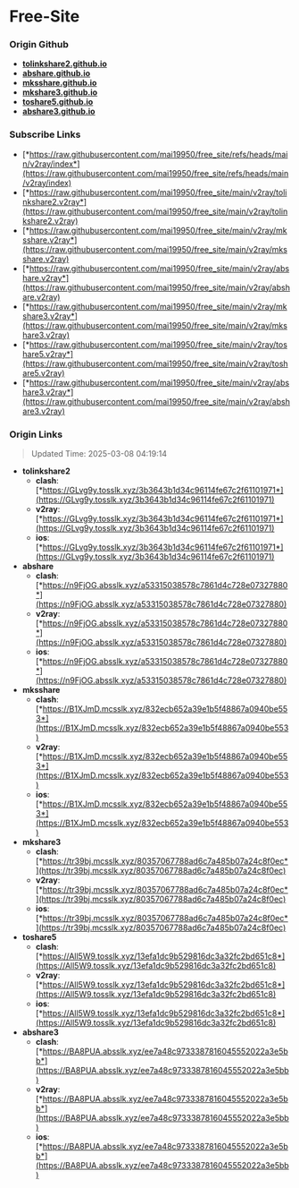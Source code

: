 # Free-Site

### Origin Github

- [**tolinkshare2.github.io**](https://github.com/tolinkshare2/tolinkshare2.github.io)
- [**abshare.github.io**](https://github.com/abshare/abshare.github.io)
- [**mksshare.github.io**](https://github.com/mksshare/mksshare.github.io)
- [**mkshare3.github.io**](https://github.com/mkshare3/mkshare3.github.io)
- [**toshare5.github.io**](https://github.com/toshare5/toshare5.github.io)
- [**abshare3.github.io**](https://github.com/abshare3/abshare3.github.io)

### Subscribe Links

- [*https://raw.githubusercontent.com/mai19950/free_site/refs/heads/main/v2ray/index*](https://raw.githubusercontent.com/mai19950/free_site/refs/heads/main/v2ray/index)
- [*https://raw.githubusercontent.com/mai19950/free_site/main/v2ray/tolinkshare2.v2ray*](https://raw.githubusercontent.com/mai19950/free_site/main/v2ray/tolinkshare2.v2ray)
- [*https://raw.githubusercontent.com/mai19950/free_site/main/v2ray/mksshare.v2ray*](https://raw.githubusercontent.com/mai19950/free_site/main/v2ray/mksshare.v2ray)
- [*https://raw.githubusercontent.com/mai19950/free_site/main/v2ray/abshare.v2ray*](https://raw.githubusercontent.com/mai19950/free_site/main/v2ray/abshare.v2ray)
- [*https://raw.githubusercontent.com/mai19950/free_site/main/v2ray/mkshare3.v2ray*](https://raw.githubusercontent.com/mai19950/free_site/main/v2ray/mkshare3.v2ray)
- [*https://raw.githubusercontent.com/mai19950/free_site/main/v2ray/toshare5.v2ray*](https://raw.githubusercontent.com/mai19950/free_site/main/v2ray/toshare5.v2ray)
- [*https://raw.githubusercontent.com/mai19950/free_site/main/v2ray/abshare3.v2ray*](https://raw.githubusercontent.com/mai19950/free_site/main/v2ray/abshare3.v2ray)

### Origin Links

> Updated Time: 2025-03-08 04:19:14

- **tolinkshare2**
  - **clash**: [*https://GLvg9y.tosslk.xyz/3b3643b1d34c96114fe67c2f61101971*](https://GLvg9y.tosslk.xyz/3b3643b1d34c96114fe67c2f61101971)
  - **v2ray**: [*https://GLvg9y.tosslk.xyz/3b3643b1d34c96114fe67c2f61101971*](https://GLvg9y.tosslk.xyz/3b3643b1d34c96114fe67c2f61101971)
  - **ios**: [*https://GLvg9y.tosslk.xyz/3b3643b1d34c96114fe67c2f61101971*](https://GLvg9y.tosslk.xyz/3b3643b1d34c96114fe67c2f61101971)
- **abshare**
  - **clash**: [*https://n9FjOG.absslk.xyz/a53315038578c7861d4c728e07327880*](https://n9FjOG.absslk.xyz/a53315038578c7861d4c728e07327880)
  - **v2ray**: [*https://n9FjOG.absslk.xyz/a53315038578c7861d4c728e07327880*](https://n9FjOG.absslk.xyz/a53315038578c7861d4c728e07327880)
  - **ios**: [*https://n9FjOG.absslk.xyz/a53315038578c7861d4c728e07327880*](https://n9FjOG.absslk.xyz/a53315038578c7861d4c728e07327880)
- **mksshare**
  - **clash**: [*https://B1XJmD.mcsslk.xyz/832ecb652a39e1b5f48867a0940be553*](https://B1XJmD.mcsslk.xyz/832ecb652a39e1b5f48867a0940be553)
  - **v2ray**: [*https://B1XJmD.mcsslk.xyz/832ecb652a39e1b5f48867a0940be553*](https://B1XJmD.mcsslk.xyz/832ecb652a39e1b5f48867a0940be553)
  - **ios**: [*https://B1XJmD.mcsslk.xyz/832ecb652a39e1b5f48867a0940be553*](https://B1XJmD.mcsslk.xyz/832ecb652a39e1b5f48867a0940be553)
- **mkshare3**
  - **clash**: [*https://tr39bj.mcsslk.xyz/80357067788ad6c7a485b07a24c8f0ec*](https://tr39bj.mcsslk.xyz/80357067788ad6c7a485b07a24c8f0ec)
  - **v2ray**: [*https://tr39bj.mcsslk.xyz/80357067788ad6c7a485b07a24c8f0ec*](https://tr39bj.mcsslk.xyz/80357067788ad6c7a485b07a24c8f0ec)
  - **ios**: [*https://tr39bj.mcsslk.xyz/80357067788ad6c7a485b07a24c8f0ec*](https://tr39bj.mcsslk.xyz/80357067788ad6c7a485b07a24c8f0ec)
- **toshare5**
  - **clash**: [*https://All5W9.tosslk.xyz/13efa1dc9b529816dc3a32fc2bd651c8*](https://All5W9.tosslk.xyz/13efa1dc9b529816dc3a32fc2bd651c8)
  - **v2ray**: [*https://All5W9.tosslk.xyz/13efa1dc9b529816dc3a32fc2bd651c8*](https://All5W9.tosslk.xyz/13efa1dc9b529816dc3a32fc2bd651c8)
  - **ios**: [*https://All5W9.tosslk.xyz/13efa1dc9b529816dc3a32fc2bd651c8*](https://All5W9.tosslk.xyz/13efa1dc9b529816dc3a32fc2bd651c8)
- **abshare3**
  - **clash**: [*https://BA8PUA.absslk.xyz/ee7a48c9733387816045552022a3e5bb*](https://BA8PUA.absslk.xyz/ee7a48c9733387816045552022a3e5bb)
  - **v2ray**: [*https://BA8PUA.absslk.xyz/ee7a48c9733387816045552022a3e5bb*](https://BA8PUA.absslk.xyz/ee7a48c9733387816045552022a3e5bb)
  - **ios**: [*https://BA8PUA.absslk.xyz/ee7a48c9733387816045552022a3e5bb*](https://BA8PUA.absslk.xyz/ee7a48c9733387816045552022a3e5bb)
